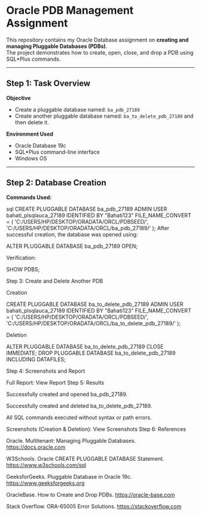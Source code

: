 # Oracle PDB Management Assignment

This repository contains my Oracle Database assignment on **creating and managing Pluggable Databases (PDBs)**.  
The project demonstrates how to create, open, close, and drop a PDB using SQL*Plus commands.

---

## Step 1: Task Overview 

**Objective**  
- Create a pluggable database named: `ba_pdb_27189`  
- Create another pluggable database named: `ba_to_delete_pdb_27189` and then delete it.  

**Environment Used**  
- Oracle Database 19c  
- SQL*Plus command-line interface  
- Windows OS  

---

## Step 2: Database Creation 

**Commands Used:**

sql
CREATE PLUGGABLE DATABASE ba_pdb_27189
ADMIN USER bahati_plsqlauca_27189 IDENTIFIED BY "Bahati123"
FILE_NAME_CONVERT = (
  'C:/USERS/HP/DESKTOP/ORADATA/ORCL/PDBSEED/',
  'C:/USERS/HP/DESKTOP/ORADATA/ORCL/ba_pdb_27189/'
);
After successful creation, the database was opened using:

ALTER PLUGGABLE DATABASE ba_pdb_27189 OPEN;


Verification:

SHOW PDBS;

Step 3: Create and Delete Another PDB 

Creation

CREATE PLUGGABLE DATABASE ba_to_delete_pdb_27189
ADMIN USER bahati_plsqlauca_27189 IDENTIFIED BY "Bahati123"
FILE_NAME_CONVERT = (
  'C:/USERS/HP/DESKTOP/ORADATA/ORCL/PDBSEED/',
  'C:/USERS/HP/DESKTOP/ORADATA/ORCL/ba_to_delete_pdb_27189/'
);


Deletion

ALTER PLUGGABLE DATABASE ba_to_delete_pdb_27189 CLOSE IMMEDIATE;
DROP PLUGGABLE DATABASE ba_to_delete_pdb_27189 INCLUDING DATAFILES;

Step 4: Screenshots and Report 

Full Report:
View Report
Step 5: Results

Successfully created and opened ba_pdb_27189.

Successfully created and deleted ba_to_delete_pdb_27189.

All SQL commands executed without syntax or path errors.

Screenshots (Creation & Deletion):
View Screenshots
Step 6: References 

Oracle. Multitenant: Managing Pluggable Databases. https://docs.oracle.com

W3Schools. Oracle CREATE PLUGGABLE DATABASE Statement. https://www.w3schools.com/sql

GeeksforGeeks. Pluggable Database in Oracle 19c. https://www.geeksforgeeks.org

OracleBase. How to Create and Drop PDBs. https://oracle-base.com

Stack Overflow. ORA-65005 Error Solutions. https://stackoverflow.com
